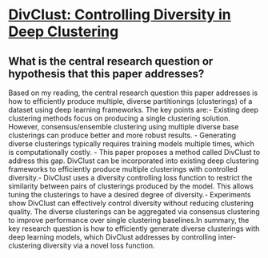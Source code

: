 # [DivClust: Controlling Diversity in Deep Clustering](https://arxiv.org/abs/2304.01042)

## What is the central research question or hypothesis that this paper addresses?

Based on my reading, the central research question this paper addresses is how to efficiently produce multiple, diverse partitionings (clusterings) of a dataset using deep learning frameworks. The key points are:- Existing deep clustering methods focus on producing a single clustering solution. However, consensus/ensemble clustering using multiple diverse base clusterings can produce better and more robust results. - Generating diverse clusterings typically requires training models multiple times, which is computationally costly. - This paper proposes a method called DivClust to address this gap. DivClust can be incorporated into existing deep clustering frameworks to efficiently produce multiple clusterings with controlled diversity.- DivClust uses a diversity controlling loss function to restrict the similarity between pairs of clusterings produced by the model. This allows tuning the clusterings to have a desired degree of diversity.- Experiments show DivClust can effectively control diversity without reducing clustering quality. The diverse clusterings can be aggregated via consensus clustering to improve performance over single clustering baselines.In summary, the key research question is how to efficiently generate diverse clusterings with deep learning models, which DivClust addresses by controlling inter-clustering diversity via a novel loss function.
